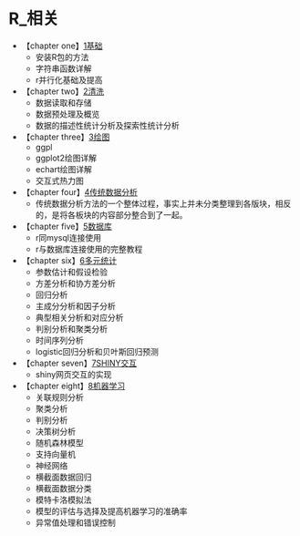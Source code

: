 # R_相关
  * 【chapter one】[1基础](https://github.com/w666x/R/tree/master/r_1基础应用)
    * 安装R包的方法
    * 字符串函数详解
    * r并行化基础及提高
  * 【chapter two】[2清洗](https://github.com/w666x/R/tree/master/r_2数据清洗)
    * 数据读取和存储
    * 数据预处理及概览
    * 数据的描述性统计分析及探索性统计分析
  * 【chapter three】[3绘图](https://github.com/w666x/R/tree/master/r_3绘图)
    * ggpl
    * ggplot2绘图详解
    * echart绘图详解	
    * 交互式热力图	
  * 【chapter four】[4传统数据分析](https://github.com/w666x/R/tree/master/r_4传统数据统计分析)	
    * 传统数据分析方法的一个整体过程，事实上并未分类整理到各版块，相反的，是将各板块的内容部分整合到了一起。	
  * 【chapter five】[5数据库](https://github.com/w666x/R/tree/master/r_5数据库)	
    * r同mysql连接使用	
    * r与数据库连接使用的完整教程	
  * 【chapter six】[6多元统计](https://github.com/w666x/R/tree/master/r_6多元统计)	
    * 参数估计和假设检验	
    * 方差分析和协方差分析	
    * 回归分析	
    * 主成分分析和因子分析	
    * 典型相关分析和对应分析	
    * 判别分析和聚类分析	
    * 时间序列分析	
    * logistic回归分析和贝叶斯回归预测	
  * 【chapter seven】[7SHINY交互](https://github.com/w666x/R/tree/master/r_7SHINY交互)	
    * shiny网页交互的实现	
  * 【chapter eight】[8机器学习](https://github.com/w666x/R/tree/master/r_8机器学习)	
    * 关联规则分析	
    * 聚类分析	
    * 判别分析	
    * 决策树分析	
    * 随机森林模型	
    * 支持向量机	
    * 神经网络	
    * 横截面数据回归	
    * 横截面数据分类	
    * 模特卡洛模拟法	
    * 模型的评估与选择及提高机器学习的准确率	
    * 异常值处理和错误控制
